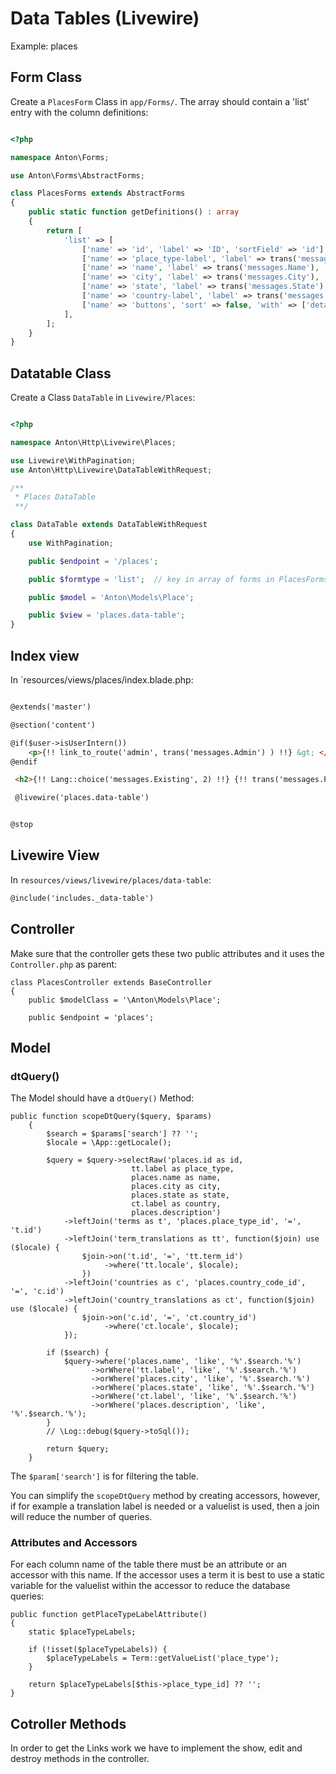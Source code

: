 # Data Tables (Livewire)

Example: places

## Form Class

Create a `PlacesForm` Class in `app/Forms/`. The array should contain a 'list' entry with the column definitions:

```php

<?php

namespace Anton\Forms;

use Anton\Forms\AbstractForms;

class PlacesForms extends AbstractForms
{
    public static function getDefinitions() : array
    {
        return [
            'list' => [
                ['name' => 'id', 'label' => 'ID', 'sortField' => 'id'],
                ['name' => 'place_type-label', 'label' => trans('messages.Type'), 'sortField' => 'place_type_id'],
                ['name' => 'name', 'label' => trans('messages.Name'), 'sortField' => 'name'],
                ['name' => 'city', 'label' => trans('messages.City'), 'sortField' => 'city'],
                ['name' => 'state', 'label' => trans('messages.State'), 'sortField' => 'state'],
                ['name' => 'country-label', 'label' => trans('messages.country'), 'sortField' => 'country_code_id'],
                ['name' => 'buttons', 'sort' => false, 'with' => ['detail', 'edit', 'delete']]
            ],
        ];
    }
}

```


## Datatable Class

Create a Class `DataTable` in `Livewire/Places`:

```php

<?php

namespace Anton\Http\Livewire\Places;

use Livewire\WithPagination;
use Anton\Http\Livewire\DataTableWithRequest;

/**
 * Places DataTable
 **/

class DataTable extends DataTableWithRequest
{
    use WithPagination;

    public $endpoint = '/places';

    public $formtype = 'list';  // key in array of forms in PlacesForms.php

    public $model = 'Anton\Models\Place';

    public $view = 'places.data-table';
}

```

## Index view 

In `resources/views/places/index.blade.php:

```html

@extends('master')

@section('content')

@if($user->isUserIntern())
    <p>{!! link_to_route('admin', trans('messages.Admin') ) !!} &gt; </p>
@endif

 <h2>{!! Lang::choice('messages.Existing', 2) !!} {!! trans('messages.Places') !!}</h2>

 @livewire('places.data-table')


@stop
```

## Livewire View 

In `resources/views/livewire/places/data-table`: 

```html 
@include('includes._data-table')
```

## Controller

Make sure that the controller gets these two public attributes and it uses the `Controller.php` as parent:

``` 
class PlacesController extends BaseController
{
    public $modelClass = '\Anton\Models\Place';

    public $endpoint = 'places';

``` 

## Model 

### dtQuery()

The Model should have a `dtQuery()` Method:  

```
public function scopeDtQuery($query, $params)
    {
        $search = $params['search'] ?? '';
        $locale = \App::getLocale();

        $query = $query->selectRaw('places.id as id,
                           tt.label as place_type,
                           places.name as name,
                           places.city as city,
                           places.state as state,
                           ct.label as country,
                           places.description')
            ->leftJoin('terms as t', 'places.place_type_id', '=', 't.id')
            ->leftJoin('term_translations as tt', function($join) use ($locale) {
                $join->on('t.id', '=', 'tt.term_id')
                     ->where('tt.locale', $locale);
                })
            ->leftJoin('countries as c', 'places.country_code_id', '=', 'c.id')
            ->leftJoin('country_translations as ct', function($join) use ($locale) {
                $join->on('c.id', '=', 'ct.country_id')
                     ->where('ct.locale', $locale);
            });

        if ($search) {
            $query->where('places.name', 'like', '%'.$search.'%')
                  ->orWhere('tt.label', 'like', '%'.$search.'%')
                  ->orWhere('places.city', 'like', '%'.$search.'%')
                  ->orWhere('places.state', 'like', '%'.$search.'%')
                  ->orWhere('ct.label', 'like', '%'.$search.'%')
                  ->orWhere('places.description', 'like', '%'.$search.'%');
        }
        // \Log::debug($query->toSql());
        
        return $query;
    }
```

The `$param['search']` is for filtering the table. 

You can simplify the `scopeDtQuery` method by creating accessors, however, if for example a translation label is needed or a valuelist is used, then a join will reduce the number of queries.

### Attributes and Accessors

For each column name of the table there must be an attribute or an accessor with this name. If the accessor uses a term it is best to use a static variable for the valuelist within the accessor to reduce the database queries:

```
public function getPlaceTypeLabelAttribute()
{
    static $placeTypeLabels;

    if (!isset($placeTypeLabels)) {
        $placeTypeLabels = Term::getValueList('place_type');
    }

    return $placeTypeLabels[$this->place_type_id] ?? '';
}
```

## Cotroller Methods

In order to get the Links work we have to implement the show, edit and destroy methods in the controller. 

